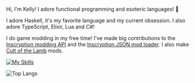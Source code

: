 Hi, I'm Kelly! I adore functional programming and esoteric languages! 🌸

I adore Haskell, it's my favorite language and my current obsession. I also adore TypeScript, Elixir, Lua and C#!

I do game modding in my free time! I've made big contributions to the [Inscryption modding API](https://thunderstore.io/c/inscryption/p/API_dev/API/) and the [Inscryption JSON mod loader](https://inscryption.thunderstore.io/package/MADH95Mods/JSONCardLoader/). I also make [Cult of the Lamb](https://next.nexusmods.com/profile/KellyBetty/mods) mods.

[![My Skills](https://skillicons.dev/icons?i=haskell,js,ts,react,tailwind,elixir,lua,cs)](https://skillicons.dev)

![Top Langs](https://github-readme-stats.vercel.app/api/top-langs/?username=kbmackenzie&layout=compact&exclude_repo=InscryptionJSONDump,JSONLoader,COTL_JSONLoader)

<!--
**kbmackenzie/kbmackenzie** is a ✨ _special_ ✨ repository because its `README.md` (this file) appears on your GitHub profile.

Here are some ideas to get you started:

- 🔭 I’m currently working on ...
- 🌱 I’m currently learning ...
- 👯 I’m looking to collaborate on ...
- 🤔 I’m looking for help with ...
- 💬 Ask me about ...
- 📫 How to reach me: ...
- 😄 Pronouns: ...
- ⚡ Fun fact: ...
-->
